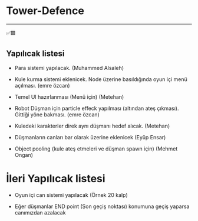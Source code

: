 # Tower-Defence

------

✅🟥

## Yapılıcak listesi
 - Para sistemi yapılacak. (Muhammed Alsaleh)
 
 - Kule kurma sistemi eklenicek. Node üzerine basıldığında oyun içi menü açılması. (emre özcan)
   
 - Temel UI hazırlanması (Menü için) (Metehan)
 
 - Robot Düşman için particle effeck yapılması (altından ateş çıkması). Gittiği yöne bakması. (emre özcan)
 
 - Kuledeki karakterler direk aynı düşmanı hedef alıcak. (Metehan)
 
 - Düşmanların canları bar olarak üzerine eklenicek (Eyüp Ensar)
 
 - Object pooling (kule ateş etmeleri ve düşman spawn için) (Mehmet Ongan)

# İleri Yapılıcak listesi
 
 - Oyun içi can sistemi yapılacak (Örnek 20 kalp)
 
 - Eğer düşmanlar END point (Son geçiş noktası) konumuna geçiş yaparsa canımızdan azalacak
